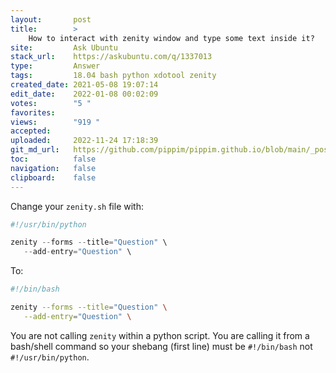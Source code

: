```yaml
---
layout:       post
title:        >
    How to interact with zenity window and type some text inside it?
site:         Ask Ubuntu
stack_url:    https://askubuntu.com/q/1337013
type:         Answer
tags:         18.04 bash python xdotool zenity
created_date: 2021-05-08 19:07:14
edit_date:    2022-01-08 00:02:09
votes:        "5 "
favorites:    
views:        "919 "
accepted:     
uploaded:     2022-11-24 17:18:39
git_md_url:   https://github.com/pippim/pippim.github.io/blob/main/_posts/2021/2021-05-08-How-to-interact-with-zenity-window-and-type-some-text-inside-it_.md
toc:          false
navigation:   false
clipboard:    false
---
```


Change your `zenity.sh` file with:

``` python
#!/usr/bin/python

zenity --forms --title="Question" \
   --add-entry="Question" \
```

To:

``` bash
#!/bin/bash

zenity --forms --title="Question" \
   --add-entry="Question" \
```

You are not calling `zenity` within a python script. You are calling it from a bash/shell command so your shebang (first line) must be `#!/bin/bash` not `#!/usr/bin/python`.
